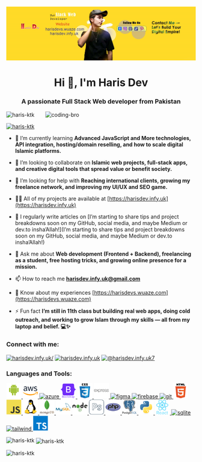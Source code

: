 ![logo](https://github.com/Haris-Ktk/Haris-Ktk/blob/main/github.jpg )   

<h1 align="center">Hi 👋, I'm Haris Dev</h1>
<h3 align="center">A passionate Full Stack Web developer from Pakistan</h3>

<img align="right" alt="coding-bro" width="400" src="https://media.giphy.com/media/v1.Y2lkPWVjZjA1ZTQ3bnNpOTc5ZTd4ejY5bzFsaTd2Z3l6bmlwdnU4N2ZrdGVubTIwbXJ2OSZlcD12MV9naWZzX3JlbGF0ZWQmY3Q9Zw/Y4ak9Ki2GZCbJxAnJD/giphy.gif">


<p align="left"> <img src="https://komarev.com/ghpvc/?username=haris-ktk&label=Profile%20views&color=0e75b6&style=flat" alt="haris-ktk" /> </p>

<p align="left"> <a href="https://github.com/ryo-ma/github-profile-trophy"><img src="https://github-profile-trophy.vercel.app/?username=haris-ktk" alt="haris-ktk" /></a> </p>

- 🌱 I’m currently learning **Advanced JavaScript and More technologies, API integration, hosting/domain reselling, and how to scale digital Islamic platforms.**

- 👯 I’m looking to collaborate on **Islamic web projects, full-stack apps, and creative digital tools that spread value or benefit society.**

- 🤝 I’m looking for help with **Reaching international clients, growing my freelance network, and improving my UI/UX and SEO game.**

- 👨‍💻 All of my projects are available at [https://harisdev.infy.uk](https://harisdev.infy.uk)

- 📝 I regularly write articles on [I’m starting to share tips and project breakdowns soon on my GitHub, social media, and maybe Medium or dev.to insha’Allah!](I’m starting to share tips and project breakdowns soon on my GitHub, social media, and maybe Medium or dev.to insha’Allah!)

- 💬 Ask me about **Web development (Frontend + Backend), freelancing as a student, free hosting tricks, and growing online presence for a mission.**

- 📫 How to reach me **harisdev.infy.uk@gmail.com**

- 📄 Know about my experiences [https://harisdevs.wuaze.com](https://harisdevs.wuaze.com)

- ⚡ Fun fact **I’m still in 11th class but building real web apps, doing cold outreach, and working to grow Islam through my skills — all from my laptop and belief. 💻✨**

<h3 align="left">Connect with me:</h3>
<p align="left">
<a href="https://fb.com/harisdev.infy.uk/" target="blank"><img align="center" src="https://raw.githubusercontent.com/rahuldkjain/github-profile-readme-generator/master/src/images/icons/Social/facebook.svg" alt="harisdev.infy.uk/" height="30" width="40" /></a>
<a href="https://instagram.com/harisdev.infy.uk" target="blank"><img align="center" src="https://raw.githubusercontent.com/rahuldkjain/github-profile-readme-generator/master/src/images/icons/Social/instagram.svg" alt="harisdev.infy.uk" height="30" width="40" /></a>
<a href="https://www.youtube.com/c/@harisdev.infy.uk7" target="blank"><img align="center" src="https://raw.githubusercontent.com/rahuldkjain/github-profile-readme-generator/master/src/images/icons/Social/youtube.svg" alt="@harisdev.infy.uk7" height="30" width="40" /></a>
</p>

<h3 align="left">Languages and Tools:</h3>
<p align="left"> <a href="https://developer.android.com" target="_blank" rel="noreferrer"> <img src="https://raw.githubusercontent.com/devicons/devicon/master/icons/android/android-original-wordmark.svg" alt="android" width="40" height="40"/> </a> <a href="https://aws.amazon.com" target="_blank" rel="noreferrer"> <img src="https://raw.githubusercontent.com/devicons/devicon/master/icons/amazonwebservices/amazonwebservices-original-wordmark.svg" alt="aws" width="40" height="40"/> </a> <a href="https://azure.microsoft.com/en-in/" target="_blank" rel="noreferrer"> <img src="https://www.vectorlogo.zone/logos/microsoft_azure/microsoft_azure-icon.svg" alt="azure" width="40" height="40"/> </a> <a href="https://getbootstrap.com" target="_blank" rel="noreferrer"> <img src="https://raw.githubusercontent.com/devicons/devicon/master/icons/bootstrap/bootstrap-plain-wordmark.svg" alt="bootstrap" width="40" height="40"/> </a> <a href="https://www.w3schools.com/css/" target="_blank" rel="noreferrer"> <img src="https://raw.githubusercontent.com/devicons/devicon/master/icons/css3/css3-original-wordmark.svg" alt="css3" width="40" height="40"/> </a> <a href="https://expressjs.com" target="_blank" rel="noreferrer"> <img src="https://raw.githubusercontent.com/devicons/devicon/master/icons/express/express-original-wordmark.svg" alt="express" width="40" height="40"/> </a> <a href="https://www.figma.com/" target="_blank" rel="noreferrer"> <img src="https://www.vectorlogo.zone/logos/figma/figma-icon.svg" alt="figma" width="40" height="40"/> </a> <a href="https://firebase.google.com/" target="_blank" rel="noreferrer"> <img src="https://www.vectorlogo.zone/logos/firebase/firebase-icon.svg" alt="firebase" width="40" height="40"/> </a> <a href="https://git-scm.com/" target="_blank" rel="noreferrer"> <img src="https://www.vectorlogo.zone/logos/git-scm/git-scm-icon.svg" alt="git" width="40" height="40"/> </a> <a href="https://www.w3.org/html/" target="_blank" rel="noreferrer"> <img src="https://raw.githubusercontent.com/devicons/devicon/master/icons/html5/html5-original-wordmark.svg" alt="html5" width="40" height="40"/> </a> <a href="https://developer.mozilla.org/en-US/docs/Web/JavaScript" target="_blank" rel="noreferrer"> <img src="https://raw.githubusercontent.com/devicons/devicon/master/icons/javascript/javascript-original.svg" alt="javascript" width="40" height="40"/> </a> <a href="https://www.linux.org/" target="_blank" rel="noreferrer"> <img src="https://raw.githubusercontent.com/devicons/devicon/master/icons/linux/linux-original.svg" alt="linux" width="40" height="40"/> </a> <a href="https://www.mongodb.com/" target="_blank" rel="noreferrer"> <img src="https://raw.githubusercontent.com/devicons/devicon/master/icons/mongodb/mongodb-original-wordmark.svg" alt="mongodb" width="40" height="40"/> </a> <a href="https://www.mysql.com/" target="_blank" rel="noreferrer"> <img src="https://raw.githubusercontent.com/devicons/devicon/master/icons/mysql/mysql-original-wordmark.svg" alt="mysql" width="40" height="40"/> </a> <a href="https://nodejs.org" target="_blank" rel="noreferrer"> <img src="https://raw.githubusercontent.com/devicons/devicon/master/icons/nodejs/nodejs-original-wordmark.svg" alt="nodejs" width="40" height="40"/> </a> <a href="https://www.photoshop.com/en" target="_blank" rel="noreferrer"> <img src="https://raw.githubusercontent.com/devicons/devicon/master/icons/photoshop/photoshop-line.svg" alt="photoshop" width="40" height="40"/> </a> <a href="https://www.php.net" target="_blank" rel="noreferrer"> <img src="https://raw.githubusercontent.com/devicons/devicon/master/icons/php/php-original.svg" alt="php" width="40" height="40"/> </a> <a href="https://www.postgresql.org" target="_blank" rel="noreferrer"> <img src="https://raw.githubusercontent.com/devicons/devicon/master/icons/postgresql/postgresql-original-wordmark.svg" alt="postgresql" width="40" height="40"/> </a> <a href="https://www.python.org" target="_blank" rel="noreferrer"> <img src="https://raw.githubusercontent.com/devicons/devicon/master/icons/python/python-original.svg" alt="python" width="40" height="40"/> </a> <a href="https://reactjs.org/" target="_blank" rel="noreferrer"> <img src="https://raw.githubusercontent.com/devicons/devicon/master/icons/react/react-original-wordmark.svg" alt="react" width="40" height="40"/> </a> <a href="https://www.sqlite.org/" target="_blank" rel="noreferrer"> <img src="https://www.vectorlogo.zone/logos/sqlite/sqlite-icon.svg" alt="sqlite" width="40" height="40"/> </a> <a href="https://tailwindcss.com/" target="_blank" rel="noreferrer"> <img src="https://www.vectorlogo.zone/logos/tailwindcss/tailwindcss-icon.svg" alt="tailwind" width="40" height="40"/> </a> <a href="https://www.typescriptlang.org/" target="_blank" rel="noreferrer"> <img src="https://raw.githubusercontent.com/devicons/devicon/master/icons/typescript/typescript-original.svg" alt="typescript" width="40" height="40"/> </a> </p>

<p><img align="left" src="https://github-readme-stats.vercel.app/api/top-langs?username=haris-ktk&show_icons=true&locale=en&layout=compact" alt="haris-ktk" /></p>

<p>&nbsp;<img align="center" src="https://github-readme-stats.vercel.app/api?username=haris-ktk&show_icons=true&locale=en" alt="haris-ktk" /></p>

<p><img align="center" src="https://github-readme-streak-stats.herokuapp.com/?user=haris-ktk&" alt="haris-ktk" /></p>
